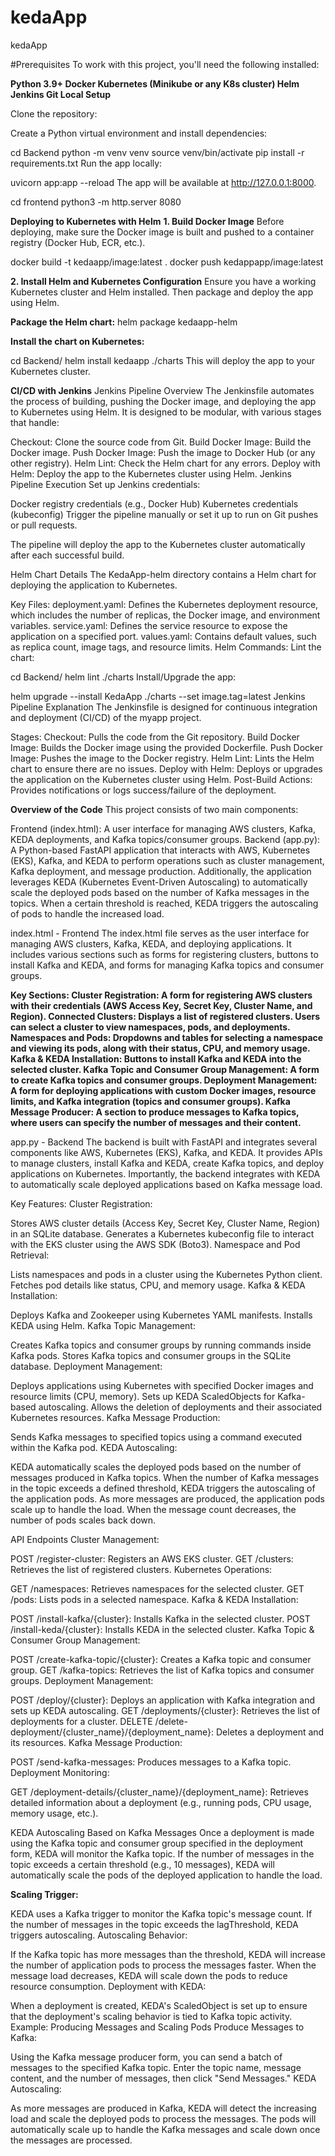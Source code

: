 # kedaApp
kedaApp

#Prerequisites
To work with this project, you'll need the following installed:

**Python 3.9+
Docker
Kubernetes (Minikube or any K8s cluster)
Helm
Jenkins
Git
Local Setup**

Clone the repository:

Create a Python virtual environment and install dependencies:

cd Backend
python -m venv venv
source venv/bin/activate
pip install -r requirements.txt
Run the app locally:

uvicorn app:app --reload
The app will be available at http://127.0.0.1:8000.

cd frontend
python3 -m http.server 8080  

**Deploying to Kubernetes with Helm**
**1. Build Docker Image**
Before deploying, make sure the Docker image is built and pushed to a container registry (Docker Hub, ECR, etc.).

docker build -t kedaapp/image:latest .
docker push kedappapp/image:latest

**2. Install Helm and Kubernetes Configuration**
Ensure you have a working Kubernetes cluster and Helm installed. Then package and deploy the app using Helm.

**Package the Helm chart:**
helm package kedaapp-helm

**Install the chart on Kubernetes:**

cd Backend/
helm install kedaapp ./charts
This will deploy the app to your Kubernetes cluster.

**CI/CD with Jenkins**
Jenkins Pipeline Overview
The Jenkinsfile automates the process of building, pushing the Docker image, and deploying the app to Kubernetes using Helm. It is designed to be modular, with various stages that handle:

Checkout: Clone the source code from Git.
Build Docker Image: Build the Docker image.
Push Docker Image: Push the image to Docker Hub (or any other registry).
Helm Lint: Check the Helm chart for any errors.
Deploy with Helm: Deploy the app to the Kubernetes cluster using Helm.
Jenkins Pipeline Execution
Set up Jenkins credentials:

Docker registry credentials (e.g., Docker Hub)
Kubernetes credentials (kubeconfig)
Trigger the pipeline manually or set it up to run on Git pushes or pull requests.

The pipeline will deploy the app to the Kubernetes cluster automatically after each successful build.

Helm Chart Details
The KedaApp-helm directory contains a Helm chart for deploying the application to Kubernetes.

Key Files:
deployment.yaml: Defines the Kubernetes deployment resource, which includes the number of replicas, the Docker image, and environment variables.
service.yaml: Defines the service resource to expose the application on a specified port.
values.yaml: Contains default values, such as replica count, image tags, and resource limits.
Helm Commands:
Lint the chart:

cd Backend/
helm lint ./charts
Install/Upgrade the app:

helm upgrade --install KedaApp ./charts --set image.tag=latest
Jenkins Pipeline Explanation
The Jenkinsfile is designed for continuous integration and deployment (CI/CD) of the myapp project.

Stages:
Checkout: Pulls the code from the Git repository.
Build Docker Image: Builds the Docker image using the provided Dockerfile.
Push Docker Image: Pushes the image to the Docker registry.
Helm Lint: Lints the Helm chart to ensure there are no issues.
Deploy with Helm: Deploys or upgrades the application on the Kubernetes cluster using Helm.
Post-Build Actions: Provides notifications or logs success/failure of the deployment.

**Overview of the Code**
This project consists of two main components:

Frontend (index.html): A user interface for managing AWS clusters, Kafka, KEDA deployments, and Kafka topics/consumer groups.
Backend (app.py): A Python-based FastAPI application that interacts with AWS, Kubernetes (EKS), Kafka, and KEDA to perform operations such as cluster management, Kafka deployment, and message production.
Additionally, the application leverages KEDA (Kubernetes Event-Driven Autoscaling) to automatically scale the deployed pods based on the number of Kafka messages in the topics. When a certain threshold is reached, KEDA triggers the autoscaling of pods to handle the increased load.

index.html - Frontend
The index.html file serves as the user interface for managing AWS clusters, Kafka, KEDA, and deploying applications. It includes various sections such as forms for registering clusters, buttons to install Kafka and KEDA, and forms for managing Kafka topics and consumer groups.

**Key Sections:
Cluster Registration: A form for registering AWS clusters with their credentials (AWS Access Key, Secret Key, Cluster Name, and Region).
Connected Clusters: Displays a list of registered clusters. Users can select a cluster to view namespaces, pods, and deployments.
Namespaces and Pods: Dropdowns and tables for selecting a namespace and viewing its pods, along with their status, CPU, and memory usage.
Kafka & KEDA Installation: Buttons to install Kafka and KEDA into the selected cluster.
Kafka Topic and Consumer Group Management: A form to create Kafka topics and consumer groups.
Deployment Management: A form for deploying applications with custom Docker images, resource limits, and Kafka integration (topics and consumer groups).
Kafka Message Producer: A section to produce messages to Kafka topics, where users can specify the number of messages and their content.**


app.py - Backend
The backend is built with FastAPI and integrates several components like AWS, Kubernetes (EKS), Kafka, and KEDA. It provides APIs to manage clusters, install Kafka and KEDA, create Kafka topics, and deploy applications on Kubernetes. Importantly, the backend integrates with KEDA to automatically scale deployed applications based on Kafka message load.

Key Features:
Cluster Registration:

Stores AWS cluster details (Access Key, Secret Key, Cluster Name, Region) in an SQLite database.
Generates a Kubernetes kubeconfig file to interact with the EKS cluster using the AWS SDK (Boto3).
Namespace and Pod Retrieval:

Lists namespaces and pods in a cluster using the Kubernetes Python client.
Fetches pod details like status, CPU, and memory usage.
Kafka & KEDA Installation:

Deploys Kafka and Zookeeper using Kubernetes YAML manifests.
Installs KEDA using Helm.
Kafka Topic Management:

Creates Kafka topics and consumer groups by running commands inside Kafka pods.
Stores Kafka topics and consumer groups in the SQLite database.
Deployment Management:

Deploys applications using Kubernetes with specified Docker images and resource limits (CPU, memory).
Sets up KEDA ScaledObjects for Kafka-based autoscaling.
Allows the deletion of deployments and their associated Kubernetes resources.
Kafka Message Production:

Sends Kafka messages to specified topics using a command executed within the Kafka pod.
KEDA Autoscaling:

KEDA automatically scales the deployed pods based on the number of messages produced in Kafka topics.
When the number of Kafka messages in the topic exceeds a defined threshold, KEDA triggers the autoscaling of the application pods.
As more messages are produced, the application pods scale up to handle the load. When the message count decreases, the number of pods scales back down.

API Endpoints
Cluster Management:

POST /register-cluster: Registers an AWS EKS cluster.
GET /clusters: Retrieves the list of registered clusters.
Kubernetes Operations:

GET /namespaces: Retrieves namespaces for the selected cluster.
GET /pods: Lists pods in a selected namespace.
Kafka & KEDA Installation:

POST /install-kafka/{cluster}: Installs Kafka in the selected cluster.
POST /install-keda/{cluster}: Installs KEDA in the selected cluster.
Kafka Topic & Consumer Group Management:

POST /create-kafka-topic/{cluster}: Creates a Kafka topic and consumer group.
GET /kafka-topics: Retrieves the list of Kafka topics and consumer groups.
Deployment Management:

POST /deploy/{cluster}: Deploys an application with Kafka integration and sets up KEDA autoscaling.
GET /deployments/{cluster}: Retrieves the list of deployments for a cluster.
DELETE /delete-deployment/{cluster_name}/{deployment_name}: Deletes a deployment and its resources.
Kafka Message Production:

POST /send-kafka-messages: Produces messages to a Kafka topic.
Deployment Monitoring:

GET /deployment-details/{cluster_name}/{deployment_name}: Retrieves detailed information about a deployment (e.g., running pods, CPU usage, memory usage, etc.).

KEDA Autoscaling Based on Kafka Messages
Once a deployment is made using the Kafka topic and consumer group specified in the deployment form, KEDA will monitor the Kafka topic. If the number of messages in the topic exceeds a certain threshold (e.g., 10 messages), KEDA will automatically scale the pods of the deployed application to handle the load.

**Scaling Trigger:**

KEDA uses a Kafka trigger to monitor the Kafka topic's message count. If the number of messages in the topic exceeds the lagThreshold, KEDA triggers autoscaling.
Autoscaling Behavior:

If the Kafka topic has more messages than the threshold, KEDA will increase the number of application pods to process the messages faster.
When the message load decreases, KEDA will scale down the pods to reduce resource consumption.
Deployment with KEDA:

When a deployment is created, KEDA's ScaledObject is set up to ensure that the deployment's scaling behavior is tied to Kafka topic activity.
Example: Producing Messages and Scaling Pods
Produce Messages to Kafka:

Using the Kafka message producer form, you can send a batch of messages to the specified Kafka topic.
Enter the topic name, message content, and the number of messages, then click "Send Messages."
KEDA Autoscaling:

As more messages are produced in Kafka, KEDA will detect the increasing load and scale the deployed pods to process the messages.
The pods will automatically scale up to handle the Kafka messages and scale down once the messages are processed.
